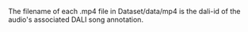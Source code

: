 The filename of each .mp4 file in Dataset/data/mp4 is the dali-id of the audio's associated DALI song annotation.
